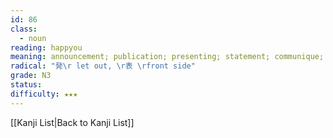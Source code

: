 ```yaml
---
id: 86
class:
  - noun
reading: happyou
meaning: announcement; publication; presenting; statement; communique; making known; breaking (news story); expressing (one's opinion); releasing; unveiling
radical: "発\r let out, \r表 \rfront side"
grade: N3
status:
difficulty: ★★★
---
```

[[Kanji List|Back to Kanji List]]